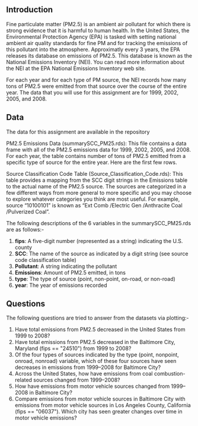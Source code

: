 ## Introduction

Fine particulate matter (PM2.5) is an ambient air pollutant for which there is strong evidence that it is harmful to human health. In the United States, the Environmental Protection Agency (EPA) is tasked with setting national ambient air quality standards for fine PM and for tracking the emissions of this pollutant into the atmosphere. Approximatly every 3 years, the EPA releases its database on emissions of PM2.5. This database is known as the National Emissions Inventory (NEI). You can read more information about the NEI at the EPA National Emissions Inventory web site.

For each year and for each type of PM source, the NEI records how many tons of PM2.5 were emitted from that source over the course of the entire year. The data that you will use for this assignment are for 1999, 2002, 2005, and 2008.


## Data

The data for this assignment are available in the repository

PM2.5 Emissions Data (summarySCC_PM25.rds): This file contains a data frame with all of the PM2.5 emissions data for 1999, 2002, 2005, and 2008. For each year, the table contains number of tons of PM2.5 emitted from a specific type of source for the entire year. Here are the first few rows.

Source Classification Code Table (Source_Classification_Code.rds): This table provides a mapping from the SCC digit strings in the Emissions table to the actual name of the PM2.5 source. The sources are categorized in a few different ways from more general to more specific and you may choose to explore whatever categories you think are most useful. For example, source “10100101” is known as “Ext Comb /Electric Gen /Anthracite Coal /Pulverized Coal”.


The following descriptions of the 6 variables in the summarySCC_PM25.rds are as follows:-

<ol>
<li><b>fips</b>: A five-digit number (represented as a string) indicating the U.S. county </li>
<li><b>SCC</b>: The name of the source as indicated by a digit string (see source code classification table) </li>
<li><b>Pollutant</b>: A string indicating the pollutant </li>
<li><b>Emissions</b>: Amount of PM2.5 emitted, in tons </li>
<li><b>type</b>: The type of source (point, non-point, on-road, or non-road) </li>
<li><b>year</b>: The year of emissions recorded </li>
</ol>

## Questions

The following questions are tried to answer from the datasets via plotting:-

<ol>
<li>Have total emissions from PM2.5 decreased in the United States from 1999 to 2008?</li>
<li>Have total emissions from PM2.5 decreased in the Baltimore City, Maryland (fips == "24510") from 1999 to 2008?</li>
<li>Of the four types of sources indicated by the type (point, nonpoint, onroad, nonroad) variable, which of these four sources have seen decreases in emissions from 1999–2008 for Baltimore City?</li>
<li>Across the United States, how have emissions from coal combustion-related sources changed from 1999–2008?</li>
<li>How have emissions from motor vehicle sources changed from 1999–2008 in Baltimore City?</li>
<li>Compare emissions from motor vehicle sources in Baltimore City with emissions from motor vehicle sources in Los Angeles County, California (fips == "06037"). Which city has seen greater changes over time in motor vehicle emissions?</li>
</ol>
